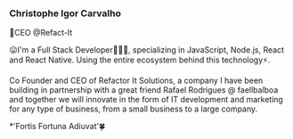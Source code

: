 ### Christophe Igor Carvalho 

:office:CEO @Refact-It


:stuck_out_tongue:I'm a Full Stack Developer👨🏻‍💻, specializing in JavaScript, Node.js, React and React Native. Using the entire ecosystem behind this technology⚡.

Co Founder and CEO of Refactor It Solutions, a company I have been building in partnership with a great friend Rafael Rodrigues @ faellbalboa and together we will innovate in the form of IT development and marketing for any type of business, from a small business to a large company.

*'Fortis Fortuna Adiuvat':four_leaf_clover:

<!--
**igorpcarvalho/igorpcarvalho** is a ✨ _special_ ✨ repository because its `README.md` (this file) appears on your GitHub profile.

Here are some ideas to get you started:

- 🔭 I’m currently working on ...
- 🌱 I’m currently learning ...
- 👯 I’m looking to collaborate on ...
- 🤔 I’m looking for help with ...
- 💬 Ask me about ...
- 📫 How to reach me: ...
- 😄 Pronouns: ...
- ⚡ Fun fact: ...
-->
